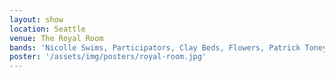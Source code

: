 ```yaml
---
layout: show
location: Seattle
venue: The Royal Room
bands: 'Nicolle Swims, Participators, Clay Beds, Flowers, Patrick Toney'
poster: '/assets/img/posters/royal-room.jpg'
---
```


